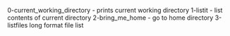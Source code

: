 0-current_working_directory - prints current working directory
1-listit - list contents of current directory
2-bring_me_home - go to home directory
3-listfiles long format file list
